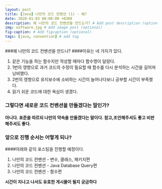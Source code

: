 ```yaml
---
layout: post
title: [Java] 나만의 코드 컨벤션 (1) - 왜?
date: 2020-01-03 00:00:00 +0300
description: 왜 나만의 코드 컨벤션을 만드는가? # Add post description (optional)
img: software.jpg # Add image post (optional)
fig-caption: # Add figcaption (optional)
tags: [java, convention] # add tag
---
```


> 
###왜 나만의 코드 컨벤션을 만드나?
####이유는 네 가지가 있다.
1. 같은 기능을 하는 함수지만 작성할 때마다 함수명이 달랐다.
2. 1번의 영향으로 과거 코드의 수정이 필요할 때 함수를 다시 분석하는 시간을 길어져 낭비했다.
3. 2번의 영향으로 유지보수에 소비하는 시간이 늘어나다보니 공부할 시간이 부족했다. 
4. 읽기 쉬운 코드에 대한 욕심이 생겼다.
> 
### 그렇다면 새로운 코드 컨벤션을 만들겠다는 말인가? 
#### 아니다. 표준을 따르되 나만의 약속을 만들겠다는 말이다. 참고,조언해주셔도 좋고 비판해주셔도 좋다.
> 

### 앞으로 진행 순서는 어떻게 되나?
####아래와 같이 포스팅을 진행할 예정이다.
1. 나만의 코드 컨벤션 - 변수, 클래스, 패키지편
2. 나만의 코드 컨벤션 - Java Database Query편
3. 나만의 코드 컨벤션 - 함수편

**시간이 지나고 나서도 유효한 게시물이 될지 궁금하다**